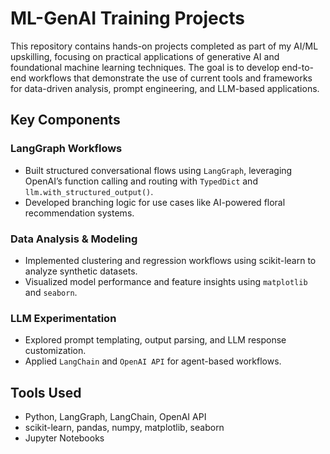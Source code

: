 # ML-GenAI Training Projects

This repository contains hands-on projects completed as part of my AI/ML upskilling, focusing on practical applications of generative AI and foundational machine learning techniques. The goal is to develop end-to-end workflows that demonstrate the use of current tools and frameworks for data-driven analysis, prompt engineering, and LLM-based applications.

## Key Components

### LangGraph Workflows
- Built structured conversational flows using `LangGraph`, leveraging OpenAI’s function calling and routing with `TypedDict` and `llm.with_structured_output()`.
- Developed branching logic for use cases like AI-powered floral recommendation systems.

### Data Analysis & Modeling
- Implemented clustering and regression workflows using scikit-learn to analyze synthetic datasets.
- Visualized model performance and feature insights using `matplotlib` and `seaborn`.

### LLM Experimentation
- Explored prompt templating, output parsing, and LLM response customization.
- Applied `LangChain` and `OpenAI API` for agent-based workflows.

## Tools Used
- Python, LangGraph, LangChain, OpenAI API
- scikit-learn, pandas, numpy, matplotlib, seaborn
- Jupyter Notebooks

